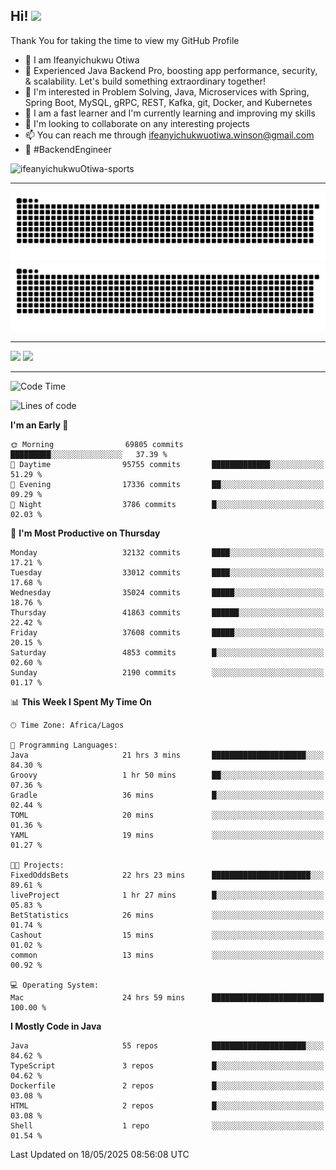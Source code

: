 <!-- BLOG-POST-LIST:START --><!-- BLOG-POST-LIST:END -->

## Hi! <img src="https://media.giphy.com/media/hvRJCLFzcasrR4ia7z/giphy.gif" width="4%"> 

Thank You for taking the time to view my GitHub Profile

- 👋 I am Ifeanyichukwu Otiwa
- 🚀 Experienced Java Backend Pro, boosting app performance, security, & scalability. Let's build something extraordinary together!
- 👀 I'm interested in Problem Solving, Java, Microservices with Spring, Spring Boot, MySQL, gRPC, REST, Kafka, git, Docker, and Kubernetes
- 🌱 I am a fast learner and I'm currently learning and improving my skills
- 💞️ I'm looking to collaborate on any interesting projects
- 📫 You can reach me through ifeanyichukwuotiwa.winson@gmail.com
- 🚀 #BackendEngineer

<p align="left" marginTop="10px"> <img src="https://komarev.com/ghpvc/?username=ifeanyichukwuOtiwa-sports&label=Profile%20views&color=0e75b6&style=for-the-badge" alt="ifeanyichukwuOtiwa-sports" /> </p>

***

<!--🐍📈SNAKEGRAPH / 🌐WEBSITE: https://github.com/Platane/snk -->
![github contribution grid snake animation](https://raw.githubusercontent.com/ifeanyichukwuOtiwa-sports/ifeanyichukwuOtiwa-sports/output/github-contribution-grid-snake-dark.svg#gh-dark-mode-only)![github contribution grid snake animation](https://raw.githubusercontent.com/ifeanyichukwuOtiwa-sports/ifeanyichukwuOtiwa-sports/output/github-contribution-grid-snake.svg#gh-light-mode-only)

***

<p float="left">
  <img float="left" src="https://github-readme-stats.vercel.app/api?username=ifeanyichukwuOtiwa-sports&count_private=true&include_all_commits=true&theme=react&show_icons=true" />
  <img float="right" src="https://github-readme-stats.vercel.app/api/top-langs/?username=ifeanyichukwuOtiwa-sports&layout=compact&show_icons=true&theme=react" /> 
</p>

***



<!--START_SECTION:waka-->
![Code Time](http://img.shields.io/badge/Code%20Time-3%2C698%20hrs%2027%20mins-blue)

![Lines of code](https://img.shields.io/badge/From%20Hello%20World%20I%27ve%20Written-50.9%20million%20lines%20of%20code-blue)

**I'm an Early 🐤** 

```text
🌞 Morning                69805 commits       █████████░░░░░░░░░░░░░░░░   37.39 % 
🌆 Daytime                95755 commits       █████████████░░░░░░░░░░░░   51.29 % 
🌃 Evening                17336 commits       ██░░░░░░░░░░░░░░░░░░░░░░░   09.29 % 
🌙 Night                  3786 commits        █░░░░░░░░░░░░░░░░░░░░░░░░   02.03 % 
```
📅 **I'm Most Productive on Thursday** 

```text
Monday                   32132 commits       ████░░░░░░░░░░░░░░░░░░░░░   17.21 % 
Tuesday                  33012 commits       ████░░░░░░░░░░░░░░░░░░░░░   17.68 % 
Wednesday                35024 commits       █████░░░░░░░░░░░░░░░░░░░░   18.76 % 
Thursday                 41863 commits       ██████░░░░░░░░░░░░░░░░░░░   22.42 % 
Friday                   37608 commits       █████░░░░░░░░░░░░░░░░░░░░   20.15 % 
Saturday                 4853 commits        █░░░░░░░░░░░░░░░░░░░░░░░░   02.60 % 
Sunday                   2190 commits        ░░░░░░░░░░░░░░░░░░░░░░░░░   01.17 % 
```


📊 **This Week I Spent My Time On** 

```text
🕑︎ Time Zone: Africa/Lagos

💬 Programming Languages: 
Java                     21 hrs 3 mins       █████████████████████░░░░   84.30 % 
Groovy                   1 hr 50 mins        ██░░░░░░░░░░░░░░░░░░░░░░░   07.36 % 
Gradle                   36 mins             █░░░░░░░░░░░░░░░░░░░░░░░░   02.44 % 
TOML                     20 mins             ░░░░░░░░░░░░░░░░░░░░░░░░░   01.36 % 
YAML                     19 mins             ░░░░░░░░░░░░░░░░░░░░░░░░░   01.27 % 

🐱‍💻 Projects: 
FixedOddsBets            22 hrs 23 mins      ██████████████████████░░░   89.61 % 
liveProject              1 hr 27 mins        █░░░░░░░░░░░░░░░░░░░░░░░░   05.83 % 
BetStatistics            26 mins             ░░░░░░░░░░░░░░░░░░░░░░░░░   01.74 % 
Cashout                  15 mins             ░░░░░░░░░░░░░░░░░░░░░░░░░   01.02 % 
common                   13 mins             ░░░░░░░░░░░░░░░░░░░░░░░░░   00.92 % 

💻 Operating System: 
Mac                      24 hrs 59 mins      █████████████████████████   100.00 % 
```

**I Mostly Code in Java** 

```text
Java                     55 repos            █████████████████████░░░░   84.62 % 
TypeScript               3 repos             █░░░░░░░░░░░░░░░░░░░░░░░░   04.62 % 
Dockerfile               2 repos             █░░░░░░░░░░░░░░░░░░░░░░░░   03.08 % 
HTML                     2 repos             █░░░░░░░░░░░░░░░░░░░░░░░░   03.08 % 
Shell                    1 repo              ░░░░░░░░░░░░░░░░░░░░░░░░░   01.54 % 
```




 Last Updated on 18/05/2025 08:56:08 UTC
<!--END_SECTION:waka-->

<!--
<p align="center">
![trophy](https://github-profile-trophy.vercel.app/?username=ifeanyichukwuOtiwa-sports&theme=onedark) (https://github.com/ryo-ma/github-profile-trophy)
</p>
-->

<!---
ifeanyi-otiwa/ifeanyi-otiwa is a ✨ special ✨ repository because its `README.md` (this file) appears on your GitHub profile.
You can click the Preview link to take a look at your changes.
--->
